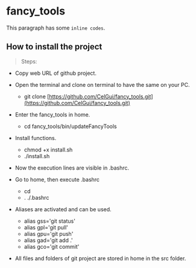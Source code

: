 # fancy_tools

This paragraph has some `inline codes`.
## How to install the project

> Steps:
- Copy web URL of github project.
- Open the terminal and clone on terminal to have the same on your PC.
  - git clone [https://github.com/CelGui/fancy_tools.git](https://github.com/CelGui/fancy_tools.git)


- Enter the fancy_tools in home.
  - cd fancy_tools/bin/updateFancyTools


- Install functions.
  - chmod +x install.sh
  - ./install.sh


- Now the execution lines are visible in .bashrc.
- Go to home, then execute .bashrc
  - cd
  - . ./.bashrc


- Aliases are activated and can be used.
  - alias gss='git status'
  - alias gpl='git pull'
  - alias gpu='git push'
  - alias gad='git add .'
  - alias gco='git commit'


- All files and folders of git project are stored in home in the src folder.
